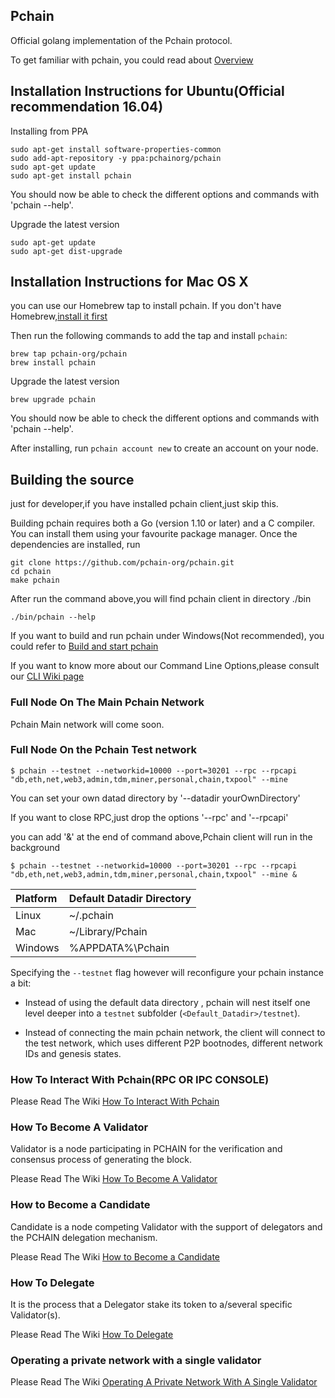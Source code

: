 ## Pchain

Official golang implementation of the Pchain protocol.

To get familiar with pchain, you could read about [Overview](https://github.com/pchain-org/pchain/wiki/Welcome-to-pchain)

## Installation Instructions for Ubuntu(Official recommendation 16.04)

Installing from PPA
```
sudo apt-get install software-properties-common
sudo add-apt-repository -y ppa:pchainorg/pchain
sudo apt-get update
sudo apt-get install pchain
```
You should now be able to check the different options and commands with 'pchain --help'.

Upgrade the latest version

```
sudo apt-get update
sudo apt-get dist-upgrade
```

## Installation Instructions for Mac OS X

you can use our Homebrew tap to install pchain. If you don't have Homebrew,[install it first](https://brew.sh/)

Then run the following commands to add the tap and install `pchain`:

```shell
brew tap pchain-org/pchain
brew install pchain
```

Upgrade the latest version

```shell
brew upgrade pchain
```
You should now be able to check the different options and commands with 'pchain --help'.

After installing, run `pchain account new` to create an account on your node.

## Building the source
just for developer,if you have installed pchain client,just skip this.

Building pchain requires both a Go (version 1.10 or later) and a C compiler.
You can install them using your favourite package manager.
Once the dependencies are installed, run
```shell
git clone https://github.com/pchain-org/pchain.git
cd pchain
make pchain
```
After run the command above,you will find pchain client in directory ./bin

```shell
./bin/pchain --help

```

If you want to build and run pchain under Windows(Not recommended), you could refer to [Build and start pchain](https://github.com/pchain-org/pchain/wiki/Build-and-start-pchain)

If you want to know more about our Command Line Options,please consult our 
[CLI Wiki page](https://github.com/pchain-org/pchain/wiki/Command-Line-Options)

### Full Node On The Main Pchain Network

Pchain Main network will come soon.

### Full Node On the Pchain Test network

```
$ pchain --testnet --networkid=10000 --port=30201 --rpc --rpcapi "db,eth,net,web3,admin,tdm,miner,personal,chain,txpool" --mine
```

You can set your own datad directory by '--datadir yourOwnDirectory'

If you want to close RPC,just drop the options '--rpc' and '--rpcapi'

you can add '&' at the end of command above,Pchain client will run in the background

```
$ pchain --testnet --networkid=10000 --port=30201 --rpc --rpcapi "db,eth,net,web3,admin,tdm,miner,personal,chain,txpool" --mine &
```

| Platform | Default Datadir Directory |
|:-------|:--------|
| Linux | ~/.pchain |
| Mac | ~/Library/Pchain|
| Windows | %APPDATA%\Pchain|

Specifying the `--testnet` flag however will reconfigure your pchain instance a bit:

 * Instead of using the default data directory , pchain will nest
   itself one level deeper into a `testnet` subfolder (`<Default_Datadir>/testnet`). 

 * Instead of connecting the main pchain network, the client will connect to the test network,
   which uses different P2P bootnodes, different network IDs and genesis states.

### How To Interact With Pchain(RPC OR IPC CONSOLE)

Please Read The Wiki [How To Interact With Pchain](https://github.com/pchain-org/pchain/wiki/How-To-Interact-With-Pchain)

### How To Become A Validator

Validator is a node participating in PCHAIN for the verification and consensus process of generating the block. 

Please Read The Wiki [How To Become A Validator](https://github.com/pchain-org/pchain/wiki/How-To-Become-A-Validator)

### How to Become a Candidate

Candidate is a node competing Validator with the support of delegators and the PCHAIN delegation mechanism.

Please Read The Wiki [How to Become a Candidate](https://github.com/pchain-org/pchain/wiki/How-to-Become-a-Candidate)

### How To Delegate

It is the process that a Delegator stake its token to a/several specific Validator(s).

Please Read The Wiki [How To Delegate](https://github.com/pchain-org/pchain/wiki/How-To-Delegate)



### Operating a private network with a single validator

Please Read The Wiki [Operating A Private Network With A Single Validator](https://github.com/pchain-org/pchain/wiki/Operating-A-Private-Network-With-A-Single-Validator)

